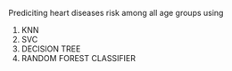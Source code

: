  Prediciting heart diseases risk among all age groups using
1) KNN
2) SVC
3) DECISION TREE 
4) RANDOM FOREST CLASSIFIER 
